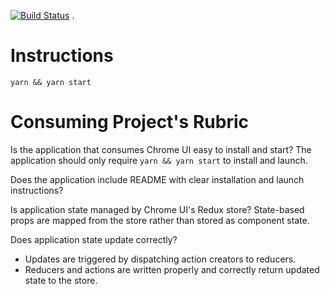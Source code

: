 [![Build Status](https://travis-ci.org/bnannier/chrome-ui.svg?branch=master)](https://travis-ci.org/bnannier/chrome-ui) . 

# Instructions
```
yarn && yarn start
```

# Consuming Project's Rubric
Is the application that consumes Chrome UI easy to install and start?
The application should only require ```yarn && yarn start``` to install and launch.

Does the application include README with clear installation and launch instructions?

Is application state managed by Chrome UI's Redux store?
State-based props are mapped from the store rather than stored as component state.

Does application state update correctly?
- Updates are triggered by dispatching action creators to reducers.
- Reducers and actions are written properly and correctly return updated state to the store.
